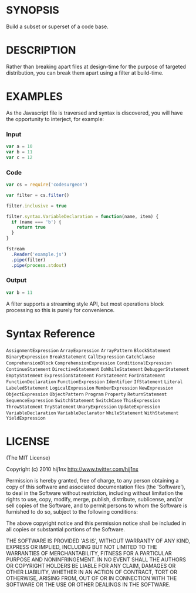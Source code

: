 # SYNOPSIS
Build a subset or superset of a code base.

# DESCRIPTION
Rather than breaking apart files at design-time for the purpose of targeted
distribution, you can break them apart using a filter at build-time. 


# EXAMPLES
As the Javascript file is traversed and syntax is discovered, you will have the
opportunity to interject, for example:

### Input
```js
var a = 10
var b = 11
var c = 12
```

### Code

```js
var cs = require('codesurgeon')

var filter = cs.filter()

filter.inclusive = true

filter.syntax.VariableDeclaration = function(name, item) {
  if (name === 'b') {
    return true
  }
}

fstream
  .Reader('example.js')
  .pipe(filter)
  .pipe(process.stdout)
```

### Output
```js
var b = 11
```

A filter supports a streaming style API, but most operations block processing so
this is purely for convenience.

# Syntax Reference

`AssignmentExpression`
`ArrayExpression`
`ArrayPattern`
`BlockStatement`
`BinaryExpression`
`BreakStatement`
`CallExpression`
`CatchClause`
`ComprehensionBlock`
`ComprehensionExpression`
`ConditionalExpression`
`ContinueStatement`
`DirectiveStatement`
`DoWhileStatement`
`DebuggerStatement`
`EmptyStatement`
`ExpressionStatement`
`ForStatement`
`ForInStatement`
`FunctionDeclaration`
`FunctionExpression`
`Identifier`
`IfStatement`
`Literal`
`LabeledStatement`
`LogicalExpression`
`MemberExpression`
`NewExpression`
`ObjectExpression`
`ObjectPattern`
`Program`
`Property`
`ReturnStatement`
`SequenceExpression`
`SwitchStatement`
`SwitchCase`
`ThisExpression`
`ThrowStatement`
`TryStatement`
`UnaryExpression`
`UpdateExpression`
`VariableDeclaration`
`VariableDeclarator`
`WhileStatement`
`WithStatement`
`YieldExpression`

# LICENSE
(The MIT License)

Copyright (c) 2010 hij1nx <http://www.twitter.com/hij1nx>

Permission is hereby granted, free of charge, to any person obtaining a copy of this software and associated documentation files (the 'Software'), to deal in the Software without restriction, including without limitation the rights to use, copy, modify, merge, publish, distribute, sublicense, and/or sell copies of the Software, and to permit persons to whom the Software is furnished to do so, subject to the following conditions:

The above copyright notice and this permission notice shall be included in all copies or substantial portions of the Software.

THE SOFTWARE IS PROVIDED 'AS IS', WITHOUT WARRANTY OF ANY KIND, EXPRESS OR IMPLIED, INCLUDING BUT NOT LIMITED TO THE WARRANTIES OF MERCHANTABILITY, FITNESS FOR A PARTICULAR PURPOSE AND NONINFRINGEMENT. IN NO EVENT SHALL THE AUTHORS OR COPYRIGHT HOLDERS BE LIABLE FOR ANY CLAIM, DAMAGES OR OTHER LIABILITY, WHETHER IN AN ACTION OF CONTRACT, TORT OR OTHERWISE, ARISING FROM, OUT OF OR IN CONNECTION WITH THE SOFTWARE OR THE USE OR OTHER DEALINGS IN THE SOFTWARE.
